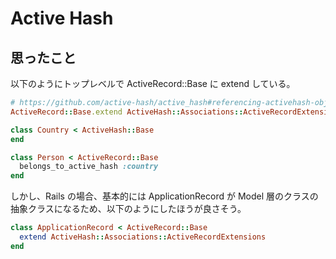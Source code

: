 # Active Hash

## 思ったこと

以下のようにトップレベルで ActiveRecord::Base に extend している。

```ruby
# https://github.com/active-hash/active_hash#referencing-activehash-objects-from-activerecord-associations
ActiveRecord::Base.extend ActiveHash::Associations::ActiveRecordExtensions

class Country < ActiveHash::Base
end

class Person < ActiveRecord::Base
  belongs_to_active_hash :country
end
```

しかし、Rails の場合、基本的には ApplicationRecord が Model 層のクラスの抽象クラスになるため、以下のようにしたほうが良さそう。

```ruby
class ApplicationRecord < ActiveRecord::Base
  extend ActiveHash::Associations::ActiveRecordExtensions
end
```
